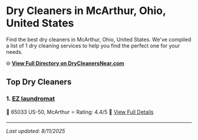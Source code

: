 # Dry Cleaners in McArthur, Ohio, United States

Find the best dry cleaners in McArthur, Ohio, United States. We've compiled a list of 1 dry cleaning services to help you find the perfect one for your needs.

🌐 **[View Full Directory on DryCleanersNear.com](https://drycleanersnear.com/city/US/Ohio/McArthur)**

## Top Dry Cleaners

### 1. [EZ laundromat](https://drycleanersnear.com/dryCleaner/68707032f0d34636f22da1cc/ez-laundromat)
📍 65033 US-50, McArthur
⭐ Rating: 4.4/5
🔗 [View Full Details](https://drycleanersnear.com/dryCleaner/68707032f0d34636f22da1cc/ez-laundromat)


---

*Last updated: 8/11/2025*
